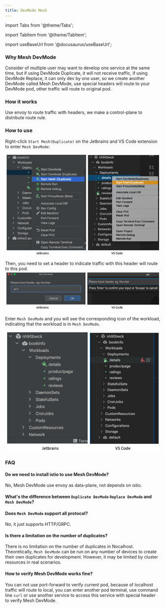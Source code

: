 ```yaml
---
title: DevMode Mesh
---
```


import Tabs from '@theme/Tabs';

import TabItem from '@theme/TabItem';

import useBaseUrl from '@docusaurus/useBaseUrl';

### **Why Mesh DevMode**

Consider of multiple user may want to develop one service at the same time, but if using DevMode Duplicate, it will not
receive traffic, if using DevMode Replace, it can only dev by one user, so we create another DevMode called Mesh
DevMode, use special headers will route to your DevMode pod, other traffic will route to original pod.

### How it works

Use envoy to route traffic with headers, we make a control-plane to distribute route rule.

### How to use

Right-click `Start Mesh(Duplicate)` on the Jetbrains and VS Code extension to enter  `Mesh DevMode`:

![image](/img/develop-mesh/button-mesh.png)

Then, you need to set a header to indicate traffic with this header will route to this pod.
![image](/img/develop-mesh/header-mesh.png)

Enter  `Mesh DevMode` and you will see the corresponding icon of the workload, indicating that the workload is
in `Mesh DevMode`.

![image](/img/develop-mesh/in-mesh.png)

### FAQ

#### Do we need to install istio to use Mesh DevMode?

No, Mesh DevMode use envoy as data-plane, not depends on istio.

#### What's the difference between `Duplicate DevMode` `Replace DevMode` and `Mesh DevMode`?

#### Does `Mesh DevMode` support all protocol?

No, it just supports HTTP/GRPC.

#### Is there a limitation on the number of duplicates?

There is no limitation on the number of duplicates in Nocalhost. Theoretically, `Mesh DevMode`  can be run on any number
of devices to create their own duplicates for development. However, it may be limited by cluster resources in real
scenarios.

#### How to verify Mesh DevMode works fine?

You can not use port-forward to verify current pod, because of localhost traffic will route to local, you can enter
another pod terminal, use command line `curl` or use another service to access this service with special header to
verify Mesh DevMode.

